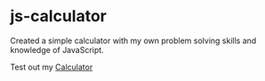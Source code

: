 # js-calculator

Created a simple calculator with my own problem solving skills and knowledge of JavaScript.

Test out my <a href="https://victorpena13.github.io/calculator.html" >Calculator</a>
